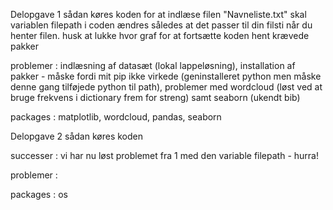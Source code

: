 Delopgave 1
sådan køres koden
for at indlæse filen "Navneliste.txt" skal variablen filepath i coden ændres således at det passer til din filsti når du henter filen.
husk at lukke hvor graf for at fortsætte koden
hent krævede pakker

problemer : indlæsning af datasæt (lokal lappeløsning), installation af pakker - måske fordi mit pip ikke virkede (geninstalleret python men måske denne gang tilføjede python til path), problemer med wordcloud (løst ved at bruge frekvens i dictionary frem for streng) samt seaborn (ukendt bib)

packages : matplotlib, wordcloud, pandas, seaborn

Delopgave 2
sådan køres  koden

successer : vi har nu løst problemet fra 1 med den variable filepath - hurra!

problemer : 

packages : os